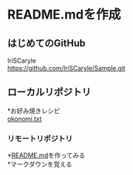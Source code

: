 # README.mdを作成
## はじめてのGitHub  　
IriSCaryle  
<https://github.com/IriSCaryle/Sample.git> 
## ローカルリポジトリ  

*お好み焼きレシピ  
 [okonomi.txt](https://github.com/IriSCaryle/Sample/blob/master/okonomi.txt)   
### リモートリポジトリ 
*[README.md]()を作ってみる  
*マークダウンを覚える  
